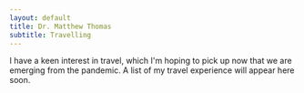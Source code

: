 ```yaml
---
layout: default
title: Dr. Matthew Thomas
subtitle: Travelling
---
```


I have a keen interest in travel, which I'm hoping to pick up now that we are emerging from the pandemic. A list of my travel experience will appear here soon. 